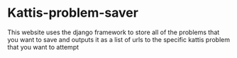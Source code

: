 # Kattis-problem-saver
This website uses the django framework to store all of the problems that you want to save and outputs it as a list of urls to the specific kattis problem that you want to attempt
